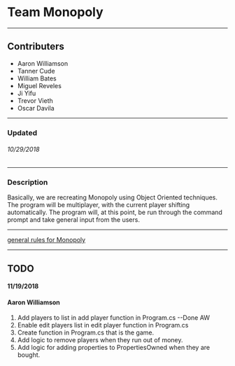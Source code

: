 # Team Monopoly
---
## Contributers
 * Aaron Williamson
 * Tanner Cude
 * William Bates
 * Miguel Reveles
 * Ji Yifu
 * Trevor Vieth
 * Oscar Davila
 ---
 ### Updated
 ###### 10/29/2018 
 ---
 ### Description
 Basically, we are recreating Monopoly using Object Oriented techniques. The program will be multiplayer, with the current player shifting automatically. The program will, at this point, be run through the command prompt and take general input from the users.
 
 ---
 [general rules for Monopoly](https://winning-moves.com/images/megamonopolyrules.pdf)

 ---
 ## TODO 
 #### 11/19/2018
 #### Aaron Williamson
 1. Add players to list in add player function in Program.cs --Done AW
 2. Enable edit players list in edit player function in Program.cs
 3. Create function in Program.cs that is the game.
 4. Add logic to remove players when they run out of money.
 5. Add logic for adding properties to PropertiesOwned when they are bought.
